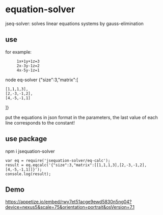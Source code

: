 # equation-solver

jseq-solver: solves linear equations systems by gauss-elimination

## use
for example:

         1x+1y+1z=3
         2x-3y-1z=2
         4x-5y-1z=1


node eq-solver {\"size\":3,\"matrix\":[

    [1,1,1,3],
    [2,-3,-1,2],
    [4,-5,-1,1]

]}

put the equations in json format in the parameters, the last value of each line corresponds to the constant!

## use package 
npm i jsequation-solver


    var eq = require('jsequation-solver/eq-calc');
    result = eq.eqcalc('{"size":3,"matrix":[[1,1,1,3],[2,-3,-1,2],[4,-5,-1,1]]}');
    console.log(result);

## Demo

https://appetize.io/embed/rwy7et51acge9ewd5830n5ng04?device=nexus5&scale=75&orientation=portrait&osVersion=7.1

